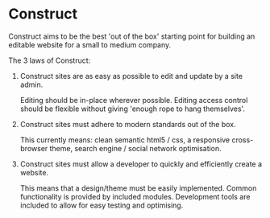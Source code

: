 Construct
=========

Construct aims to be the best 'out of the box' starting point
for building an editable website for a small to medium company.

The 3 laws of Construct:

1. Construct sites are as easy as possible to edit and update by a site admin.

   Editing should be in-place wherever possible.
   Editing access control should be flexible without giving 'enough rope to hang themselves'.

2. Construct sites must adhere to modern standards out of the box.

   This currently means:
   clean semantic html5 / css,
   a responsive cross-browser theme,
   search engine / social network optimisation.

3. Construct sites must allow a developer to quickly and efficiently create a website.

   This means that a design/theme must be easily implemented.
   Common functionality is provided by included modules.
   Development tools are included to allow for easy testing and optimising.

